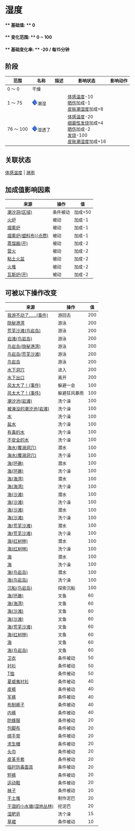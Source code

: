 # 湿度  
>   
  
#### ** 基础值: ** 0   
#### ** 变化范围: ** 0 ~ 100  
#### ** 基础变化率: ** -20 / 每15分钟  
## 阶段  
范围  |  名称  |  描述  |  影响状态  |  影响动作  
----  |  ----  |  ----  |  ----  |  ----  
0 ～ 0  |  干燥  |    |    |    
1 ～ 75  |  <img decoding="async" src="Sprite/Wetness.png" href="a.md" style="max-width:20px;max-height:20px;">潮湿  |    |  [体感温度](TemperaturePerceived.md)-10<br>[晒伤](Sunburn.md)加成-1<br>[皮肤潮湿度](SkinHumidity.md)加成+8  |    
76 ～ 100  |  <img decoding="async" src="Sprite/Wetness.png" href="a.md" style="max-width:20px;max-height:20px;">湿透了  |    |  [体感温度](TemperaturePerceived.md)-20<br>[细菌性发烧](BacteriaFever.md)加成+4<br>[晒伤](Sunburn.md)加成-2<br>[发烧](Fever.md)-100<br>[皮肤潮湿度](SkinHumidity.md)加成+16  |    
## 关联状态  
[体感温度](TemperaturePerceived.md)  |  [淋雨](RainExposure.md)  
## 加成值影响因素  
来源  |  操作  |  值  
----  |  ----  |  ----  
[潮汐洞(区域)](CaveTidal.md)  |  条件被动  |  加成+50  
[火炉](Stove.md)  |  被动  |  加成-1  
[烟熏炉](Smoker.md)  |  被动  |  加成-1  
[烟熏炉(塑料布)(点燃)](SmokerPlastic.md)  |  被动  |  加成-1  
[蒸馏器(开)](AlembicOn.md)  |  被动  |  加成-2  
[营火](Campfire.md)  |  被动  |  加成-2  
[粘土火盆](ClayFirePit.md)  |  被动  |  加成-2  
[火堆](Fire.md)  |  被动  |  加成-2  
[瓦斯炉(开)](GasCookerOn.md)  |  被动  |  加成-2  
## 可被以下操作改变  
来源  |  操作  |  值  
----  |  ----  |  ----  
[我游不动了……(事件)](Event_SwimFail.md)  |  游回去  |  200  
[隐秘港湾](Path_BirdRockToCove.md)  |  游泳  |  200  
[荒芜沙滩(鸟岩岛)](Path_BirdRockToDesolateBeach.md)  |  游泳  |  200  
[岩滩(鸟岩岛)](Path_BirdRockToRocks.md)  |  游泳  |  200  
[鸟岩岛(隐秘港湾)](Path_CoveToBirdRock.md)  |  游泳  |  200  
[鸟岩岛(荒芜沙滩)](Path_DesolateBeachToBirdRock.md)  |  游泳  |  200  
[鸟岩岛](Path_RocksToBirdRock.md)  |  游泳  |  200  
[水下洞穴](UnderwaterEntrance.md)  |  进入  |  200  
[水下出口](UnderwaterExit.md)  |  离开  |  200  
[风太大了！(事件)](Event_Flood.md)  |  躲避一会  |  100  
[风太大了！(事件)](Event_Storm.md)  |  躲避狂风暴雨  |  100  
[潮汐池(岩滩)](TidePool.md)  |  洗个澡  |  100  
[被淹没的潮汐池(岩滩)](TidePoolFlooded.md)  |  洗个澡  |  100  
[水](LQ_Water.md)  |  洗个澡  |  100  
[盐水](LQ_WaterSalt.md)  |  洗个澡  |  100  
[有毒的水](LQ_WaterToxic.md)  |  洗个澡  |  100  
[不安全的水](LQ_WaterUnsafe.md)  |  洗个澡  |  100  
[海水(覆溺洞穴)](Sea_Cave.md)  |  潜水  |  100  
[海水(覆溺洞穴)](Sea_Cave.md)  |  洗个澡  |  100  
[海(环礁)](Sea_Atoll.md)  |  潜水  |  100  
[海(环礁)](Sea_Atoll.md)  |  洗个澡  |  100  
[海(海湾)](Sea_Bay.md)  |  潜水  |  100  
[海(海湾)](Sea_Bay.md)  |  洗个澡  |  100  
[海(沙滩)](Sea_Beach.md)  |  潜水  |  100  
[海(沙滩)](Sea_Beach.md)  |  洗个澡  |  100  
[海(沙滩)](Sea_Cove.md)  |  潜水  |  100  
[海(沙滩)](Sea_Cove.md)  |  洗个澡  |  100  
[海(荒芜沙滩)](Sea_DesolateBeach.md)  |  潜水  |  100  
[海(荒芜沙滩)](Sea_DesolateBeach.md)  |  洗个澡  |  100  
[海(红树林)](Sea_Mangroves.md)  |  潜水  |  100  
[海(红树林)](Sea_Mangroves.md)  |  洗个澡  |  100  
[海](Sea_Raft.md)  |  潜水  |  100  
[海](Sea_Raft.md)  |  洗个澡  |  100  
[海(鸟岩岛)](Sea_Rocks.md)  |  潜水  |  100  
[海(鸟岩岛)](Sea_Rocks.md)  |  洗个澡  |  100  
[沉船(鸟岩岛)](Shipwreck.md)  |  探索沉船  |  100  
[海(环礁)](Sea_Atoll.md)  |  叉鱼  |  60  
[海(海湾)](Sea_Bay.md)  |  叉鱼  |  60  
[海(沙滩)](Sea_Beach.md)  |  叉鱼  |  60  
[海(沙滩)](Sea_Cove.md)  |  叉鱼  |  60  
[海(荒芜沙滩)](Sea_DesolateBeach.md)  |  叉鱼  |  60  
[海(红树林)](Sea_Mangroves.md)  |  叉鱼  |  60  
[海](Sea_Raft.md)  |  叉鱼  |  60  
[海(鸟岩岛)](Sea_Rocks.md)  |  叉鱼  |  60  
[卫衣](HoodieRetromation.md)  |  条件被动  |  50  
[衬衫](ShirtFiber.md)  |  条件被动  |  50  
[T恤](T-Shirt.md)  |  条件被动  |  50  
[夏威夷衬衫](HawaiianShirt.md)  |  条件被动  |  40  
[皮裤](LeatherPants.md)  |  条件被动  |  40  
[军裤](MilitaryPants.md)  |  条件被动  |  40  
[布制裤子](PantsCloth.md)  |  条件被动  |  40  
[内裤](Underwear.md)  |  条件被动  |  40  
[防蜂服](BeeSuit.md)  |  条件被动  |  20  
[包脚布](FootWrappings.md)  |  条件被动  |  20  
[绑手带](HandWrappings.md)  |  条件被动  |  20  
[求生帽](HatSurvival.md)  |  条件被动  |  20  
[头巾](HeadWrappings.md)  |  条件被动  |  20  
[皮革手套](LeatherGloves.md)  |  条件被动  |  20  
[临时防毒面具](MaskMakeshift.md)  |  条件被动  |  20  
[短裤](Shorts.md)  |  条件被动  |  20  
[运动鞋](Sneakers.md)  |  条件被动  |  20  
[袜子](Socks.md)  |  条件被动  |  20  
[干土堆](DirtPile.md)  |  制作泥巴  |  20  
[干涸的小水塘(湿地丛林)](Puddle.md)  |  挖泥巴  |  20  
[湿肥皂](SoapWet.md)  |  洗个澡  |  15  
[草裙](LeafSKirt.md)  |  条件被动  |  10  
